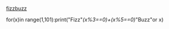 [fizzbuzz](https://www.hackerrank.com/challenges/fizzbuzz/problem)

for(x)in range(1,101):print("Fizz"*(x%3==0)+(x%5==0)*"Buzz"or x)
